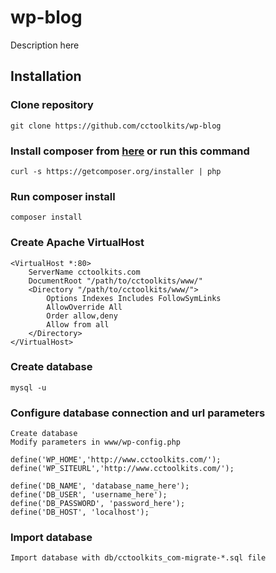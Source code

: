 wp-blog
=======
Description here

Installation
------------

### Clone repository
    git clone https://github.com/cctoolkits/wp-blog

### Install composer from [here](http://getcomposer.org/ "Composer") or run this command
    curl -s https://getcomposer.org/installer | php

### Run composer install
    composer install

### Create Apache VirtualHost
    <VirtualHost *:80>
        ServerName cctoolkits.com
        DocumentRoot "/path/to/cctoolkits/www/"
        <Directory "/path/to/cctoolkits/www/">
            Options Indexes Includes FollowSymLinks  
            AllowOverride All
            Order allow,deny
            Allow from all
        </Directory>
    </VirtualHost>

### Create database
    mysql -u

### Configure database connection and url parameters
    Create database
    Modify parameters in www/wp-config.php

    define('WP_HOME','http://www.cctoolkits.com/');
    define('WP_SITEURL','http://www.cctoolkits.com/');

    define('DB_NAME', 'database_name_here');
    define('DB_USER', 'username_here');
    define('DB_PASSWORD', 'password_here');
    define('DB_HOST', 'localhost');

### Import database
    Import database with db/cctoolkits_com-migrate-*.sql file